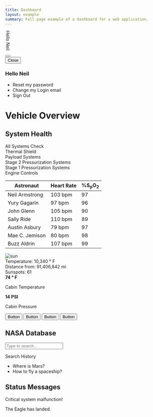 ```yaml
---
title: Dashboard
layout: example
summary: Full page example of a dashboard for a web application.
---
```


<style>
body {
  background-color: var(--navy);
}
</style>

<div class="pos-fix background--med-blue h-100 px-3 flex flex--column flex--align-center hide show:tablet">
  <p style="writing-mode: vertical-rl;" class="text--white mt-4 text--size-xl">Hello Neil</p>
  <button class="button drawer__open transparent" data-drawer="dashboard">
    <i class="pi-cogs pi-lg text--black"></i>
  </button>
</div>
<div id="dashboard" class="drawer drawer-left background--navy">
  <div class="drawer__header background--lightblue p-3">
    <button class="button drawer__close button--navy" data-drawer="dashboard">
        Close <i class="pi-times"></i>
    </button>
    <h3 class="mb-0 mt-0 text--navy text--bold">Hello Neil</h3>
  </div>
  <div class="drawer__content p-3 flex--grow">
    <ul class="list text--white">
      <li class="list__item mb-3">
        <i class="pi-key mr-1" aria-hidden="true"></i> Reset my password
      </li>
      <li class="list__item mb-3">
        <i class="pi-login mr-1" aria-hidden="true"></i> Change my Login email
      </li>
      <li class="list__item">
        <i class="pi-logout mr-1" aria-hidden="true"></i> Sign Out
      </li>
    </ul>
</div>
</div>
<div class="background--navy h-100 px-4 py-3 ml-7">
  <h1 class="text--center text--white">
    Vehicle Overview
  </h1>
  <div class="block-container cards blocks px-2 pb-3">
    <div class="block tablet-up-6 laptop-up-3 desktop-up-2">
      <div class="card rounded-3 no-border">
        <div class="card__content">
          <div class="card__header flex--justify-center border-b border--color-black pb-1">
            <div class="card__group">
              <i class="pi-info-solid text--black"></i>
              <h2 class="card__title text--black">System Health</h2>
            </div>
          </div>
          <div class="flex flex--align-center">
            <i class="pi-plus-circle-solid rotate-45 pi-xl mr-3 text-negative"></i>
            <span>All Systems Check</span>
          </div>
          <div class="flex flex--align-center my-3">
            <i class="pi-check-circle-solid pi-xl mr-3 text-positive"></i>
            <span>Thermal Shield</span>
          </div>
          <div class="flex flex--align-center my-3">
            <i class="pi-check-circle-solid pi-xl mr-3 text-positive"></i>
            <span>Payload Systems</span>
          </div>
          <div class="flex flex--align-center my-3">
            <i class="pi-plus-circle-solid rotate-45 pi-xl mr-3 text-negative"></i>
            <span>Stage 2 Pressurization Systems</span>
          </div>
          <div class="flex flex--align-center my-3">
            <i class="pi-warning pi-xl mr-3 text-warning"></i>
            <span>Stage 1 Pressurization Systems</span>
          </div>
          <div class="flex flex--align-center">
            <i class="pi-check-circle-solid pi-xl mr-3 text-positive"></i>
            <span>Engine Controls</span>
          </div>
        </div>
      </div>
    </div>
    <div class="block tablet-up-6 laptop-up-6 desktop-up-8">
      <div class="card p-0 rounded-3 no-border">
        <div class="card__content">
          <table class="table">
            <thead>
              <tr class="background--med-blue text--white">
                <th class="no-border">Astronaut</th>
                <th class="no-border">Heart Rate</th>
                <th class="no-border">%S<sub>p</sub>O<sub>2</sub></th>
              </tr>
            </thead>
            <tbody class="background--white">
              <tr>
                <td data-label="Astronaut">
                  Neil Armstrong
                </td>
                <td data-label="Heart Rate">
                  103 bpm
                </td>
                <td data-label="%SPO2">
                  97
                </td>
              </tr>
              <tr>
                <td data-label="Astronaut">
                  Yury Gagarin
                </td>
                <td data-label="Heart Rate">
                  97 bpm
                </td>
                <td data-label="%SPO2">
                  96
                </td>
              </tr>
              <tr>
                <td data-label="Astronaut">
                  John Glenn
                </td>
                <td data-label="Heart Rate">
                  105 bpm
                </td>
                <td data-label="%SPO2">
                  90
                </td>
              </tr>
              <tr>
                <td data-label="Astronaut">
                  Sally Ride
                </td>
                <td data-label="Heart Rate">
                  110 bpm
                </td>
                <td data-label="%SPO2">
                  89
                </td>
              </tr>
              <tr>
                <td data-label="Astronaut">
                  Austin Asbury
                </td>
                <td data-label="Heart Rate">
                  79 bpm
                </td>
                <td data-label="%SPO2">
                  97
                </td>
              </tr>
              <tr>
                <td data-label="Astronaut">
                  Mae C. Jemison
                </td>
                <td data-label="Heart Rate">
                  80 bpm
                </td>
                <td data-label="%SPO2">
                  98
                </td>
              </tr>
              <tr>
                <td data-label="Astronaut">
                  Buzz Aldrin
                </td>
                <td data-label="Heart Rate">
                  107 bpm
                </td>
                <td data-label="%SPO2">
                  99
                </td>
              </tr>
            </tbody>
          </table>
        </div>
      </div>
    </div>
    <div class="block tablet-up-6 laptop-up-3 desktop-up-2">
      <div class="card rounded-3 no-border">
        <img class="card__image" src="/images/sun-flare.jpg" alt="sun"/>
        <div class="card__content">
          <div class="flex flex--align-center mb-3">
            <span>Temperature: 10,340 <span>&#176;</span> F</span>
          </div>
          <div class="flex flex--align-center my-3">
            <span>Distance from: 91,406,842 mi</span>
          </div>
          <div class="flex flex--align-center my-3">
            <span>Sunspots: 61</span>
          </div>
        </div>
      </div>
    </div>
    <div class="block tablet-up-6 laptop-up-4 desktop-up-2">
      <div class="card rounded-3 no-border">
        <div class="card__content text--center flex flex--column flex--justify-center h-100">
          <strong class="text--size-xl text-positive">74 <span>&#176;</span> F</strong>
          <p>Cabin Temperature</p>
          <strong class="text--size-xl text-negative">14 PSI</strong>
          <p>Cabin Pressure</p>
        </div>
      </div>
    </div>
    <div class="block tablet-up-6 laptop-up-4 desktop-up-2">
      <div class="card rounded-3 no-border">
        <div class="card__content flex flex--column flex--justify-between h-100">
          <button class="button button--navy py-2 px-7">Button</button>
          <button class="button button--skyblue py-2 px-7">Button</button>
          <button class="button button--peach py-2 px-7">Button</button>
          <button class="button button--brown py-2 px-7">Button</button>
        </div>
      </div>
    </div>
    <div class="block tablet-up-6 laptop-up-4 desktop-up-2">
      <div class="card rounded-3 no-border">
        <div class="card__content text--center form">
          <div class="card__header">
            <div class="card__group">
              <i class="pi-book text--black"></i>
              <h2 class="card__title text--black">NASA Database</h2>
            </div>
          </div>
          <label class="form__field has-icon--right">
            <input type="text" placeholder="Type to search..."></input>
            <i aria-hidden="true" class="pi-search text--black"></i>
          </label>
          <div class="text--left text--black">
            <p class="mt-4">Search History</p>
            <ul class="list">
              <li class="list__item flex "><i aria-hidden="true" class="pi-search mr-2"></i>Where is Mars?</li>
              <li class="list__item flex "><i aria-hidden="true" class="pi-search mr-2"></i>How to fly a spaceship?</li>
            </ul>
          </div>
        </div>
      </div>
    </div>
    <div class="block desktop-up-6">
      <div class="card rounded-3 no-border">
        <div class="card__content text--center">
          <div class="card__header">
            <div class="card__group">
              <i class="pi-rocket text--black"></i>
              <h2 class="card__title text--black">Status Messages</h2>
            </div>
          </div>
          <div class="message message--error text--left">
            <p>Critical system malfunction!</p>
          </div>
          <div class="message message--success text--left">
            <p>The Eagle has landed.</p>
          </div>
        </div>
      </div>
    </div>
  </div>
</div>